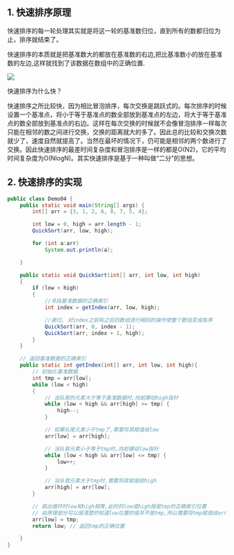 ## 1. 快速排序原理

快速排序的每一轮处理其实就是将这一轮的基准数归位，直到所有的数都归位为止，排序就结束了。

快速排序的本质就是把基准数大的都放在基准数的右边,把比基准数小的放在基准数的左边,这样就找到了该数据在数组中的正确位置.

![](./img/快速排序.png)

快速排序为什么快？

快速排序之所比较快，因为相比冒泡排序，每次交换是跳跃式的。每次排序的时候设置一个基准点，将小于等于基准点的数全部放到基准点的左边，将大于等于基准点的数全部放到基准点的右边。这样在每次交换的时候就不会像冒泡排序一样每次只能在相邻的数之间进行交换，交换的距离就大的多了。因此总的比较和交换次数就少了，速度自然就提高了。当然在最坏的情况下，仍可能是相邻的两个数进行了交换。因此快速排序的最差时间复杂度和冒泡排序是一样的都是O(N2)，它的平均时间复杂度为O(NlogN)。其实快速排序是基于一种叫做“二分”的思想。



## 2. 快速排序的实现

```java
public class Demo04 {
    public static void main(String[] args) {
        int[] arr = {3, 1, 2, 6, 8, 7, 5, 4};

        int low = 0, high = arr.length - 1;
        QuickSort(arr, low, high);

        for (int a:arr)
            System.out.println(a);

    }

    public static void QuickSort(int[] arr, int low, int high)
    {
        if (low < high)
        {
            //寻找基准数据的正确索引
            int index = getIndex(arr, low, high);

            //递归, 对index之前和之后的数组进行相同的操作使整个数组变成有序
            QuickSort(arr, 0, index - 1);
            QuickSort(arr, index + 1, high);
        }
    }

    // 返回基准数据的正确索引
    public static int getIndex(int[] arr, int low, int high){
        // 初始化基准数据
        int tmp = arr[low];
        while (low < high)
        {
            // 当队尾的元素大于等于基准数据时,向前挪动high指针
            while (low < high && arr[high] >= tmp) {
                high--;
            }

            // 如果队尾元素小于tmp了,需要将其赋值给low
            arr[low] = arr[high];

            // 当队首元素小于等于tmp时,向前挪动low指针
            while (low < high && arr[low] <= tmp) {
                low++;
            }

            // 当队首元素大于tmp时,需要将其赋值给high
            arr[high] = arr[low];
        }

        // 跳出循环时low和high相等,此时的low或high就是tmp的正确索引位置
        // 由原理部分可以很清楚的知道low位置的值并不是tmp,所以需要将tmp赋值给arr[low]
        arr[low] = tmp;
        return low; // 返回tmp的正确位置

    }
}

```

